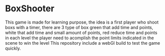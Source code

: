 # BoxShooter
This game is made for learning purpose, the idea is a first player who shoot boxs with a timer, there are 3 type of box green that add time and points, white that add time and small amount of points, red reduce time and points
in each level the player need to acomplish the point limits indicated in the scene to win the level
This repository include a webGl build to test the game quickly.
